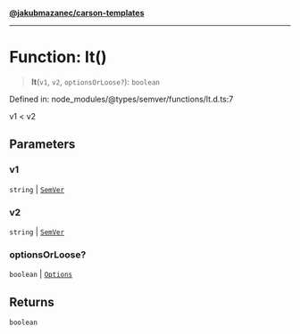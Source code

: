 [**@jakubmazanec/carson-templates**](../../../../README.md)

---

# Function: lt()

> **lt**(`v1`, `v2`, `optionsOrLoose?`): `boolean`

Defined in: node_modules/@types/semver/functions/lt.d.ts:7

v1 < v2

## Parameters

### v1

`string` | [`SemVer`](../classes/SemVer.md)

### v2

`string` | [`SemVer`](../classes/SemVer.md)

### optionsOrLoose?

`boolean` | [`Options`](../interfaces/Options.md)

## Returns

`boolean`
